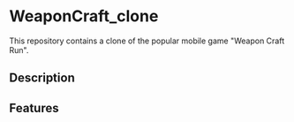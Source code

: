 # WeaponCraft_clone
This repository contains a clone of the popular mobile game "Weapon Craft Run".

## Description

## Features
